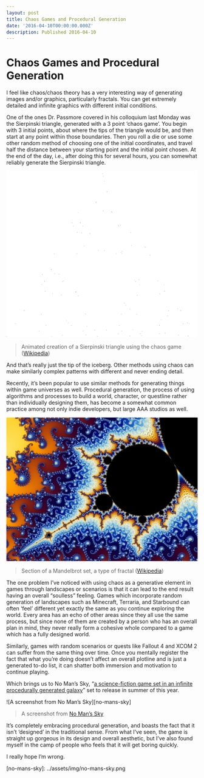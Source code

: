 ```yaml
---
layout: post
title: Chaos Games and Procedural Generation
date: '2016-04-10T00:00:00.000Z'
description: Published 2016-04-10
---
```


# Chaos Games and Procedural Generation

I feel like chaos/chaos theory has a very interesting way of generating images and/or graphics, particularly fractals. You can get extremely detailed and infinite graphics with different initial conditions.

One of the ones Dr. Passmore covered in his colloquium last Monday was the Sierpinski triangle, generated with a 3 point ‘chaos game’. You begin with 3 initial points, about where the tips of the triangle would be, and then start at any point within those boundaries. Then you roll a die or use some other random method of choosing one of the initial coordinates, and travel half the distance between your starting point and the initial point chosen. At the end of the day, i.e., after doing this for several hours, you can somewhat reliably generate the Sierpinski triangle.

![](../assets/img/triangle.gif)

> Animated creation of a Sierpinski triangle using the chaos game \([Wikipedia](https://en.wikipedia.org/wiki/Sierpinski_triangle#/media/File:Sierpinski_chaos_animated.gif)\)

And that’s really just the tip of the iceberg. Other methods using chaos can make similarly complex patterns with different and never ending detail.

Recently, it’s been popular to use similar methods for generating things within game universes as well. Procedural generation, the process of using algorithms and processes to build a world, character, or questline rather than individually designing them, has become a somewhat common practice among not only indie developers, but large AAA studios as well.

![](../assets/img/mandelbrot.jpeg)

> Section of a Mandelbrot set, a type of fractal \([Wikipedia](https://en.wikipedia.org/wiki/Benoit_Mandelbrot#/media/File:Mandel_zoom_08_satellite_antenna.jpg)\)

The one problem I’ve noticed with using chaos as a generative element in games through landscapes or scenarios is that it can lead to the end result having an overall “soulless” feeling. Games which incorporate random generation of landscapes such as Minecraft, Terraria, and Starbound can often ‘feel’ different yet exactly the same as you continue exploring the world. Every area has an echo of other areas since they all use the same process, but since none of them are created by a person who has an overall plan in mind, they never really form a cohesive whole compared to a game which has a fully designed world.

Similarly, games with random scenarios or quests like Fallout 4 and XCOM 2 can suffer from the same thing over time. Once you mentally register the fact that what you’re doing doesn’t affect an overall plotline and is just a generated to-do list, it can shatter both immersion and motivation to continue playing.

Which brings us to No Man’s Sky, “[a science-fiction game set in an infinite procedurally generated galaxy](https://www.nomanssky.com/)” set to release in summer of this year.

!\[A screenshot from No Man’s Sky\]\[no-mans-sky\]

> A screenshot from [No Man’s Sky](https://www.nomanssky.com/)

It’s completely embracing procedural generation, and boasts the fact that it isn’t ‘designed’ in the traditional sense. From what I’ve seen, the game is straight up gorgeous in its design and overall aesthetic, but I’ve also found myself in the camp of people who feels that it will get boring quickly.

I really hope I’m wrong.

\[no-mans-sky\]: ../assets/img/no-mans-sky.png

